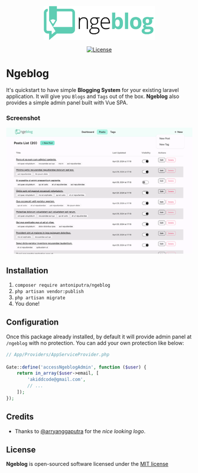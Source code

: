 <p align="center"><a href="https://github.com/antoniputra/ngeblog" target="_blank"><img src="https://raw.githubusercontent.com/antoniputra/ngeblog/main/art/logo.png" width="300px"></a></p>

<p align="center">
	<!-- <a href="https://travis-ci.org/antoniputra/ngeblog"><img src="https://travis-ci.org/antoniputra/ngeblog.svg?branch=master" alt="Build Status"></a> -->
	<!-- <a href="https://packagist.org/packages/antoniputra/ngeblog"><img src="https://poser.pugx.org/antoniputra/ngeblog/v/stable" alt="Latest Stable Version"></a> -->
	<!-- <a href="https://packagist.org/packages/antoniputra/ngeblog"><img src="https://poser.pugx.org/antoniputra/ngeblog/downloads.svg?format=flat" alt="Total Downloads"></a> -->
	<a href="https://packagist.org/packages/antoniputra/ngeblog"><img src="https://poser.pugx.org/antoniputra/ngeblog/license.svg" alt="License"></a>
</p>

# Ngeblog

It's quickstart to have simple **Blogging System** for your existing laravel application. It will give you `Blogs` and `Tags` out of the box. **Ngeblog** also provides a simple admin panel built with Vue SPA.

### Screenshot
<p align="center">
	<a href="https://raw.githubusercontent.com/antoniputra/ngeblog/main/art/sample-1.png" target="_blank">
		<img src="https://raw.githubusercontent.com/antoniputra/ngeblog/main/art/sample-1.png" alt="Ngeblog Screenshot">
	</a>
</p>


## Installation

1. `composer require antoniputra/ngeblog`
2. `php artisan vendor:publish`
3. `php artisan migrate`
4. You done!


## Configuration

Once this package already installed, by default it will provide admin panel at `/ngeblog` with no protection. You can add your own protection like below:

```php
// App/Providers/AppServiceProvider.php

Gate::define('accessNgeblogAdmin', function ($user) {
	return in_array($user->email, [
		'akiddcode@gmail.com',
		// ...
	]);
});
```


## Credits

- Thanks to [@arryanggaputra](https://github.com/arryanggaputra) for the _nice looking logo_.


## License

**Ngeblog** is open-sourced software licensed under the [MIT license](http://opensource.org/licenses/MIT)